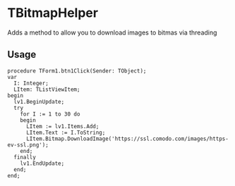 # TBitmapHelper
Adds a method to allow you to download images to bitmas via threading

## Usage
```delphi
procedure TForm1.btn1Click(Sender: TObject);
var
  I: Integer;
  LItem: TListViewItem;
begin
  lv1.BeginUpdate;
  try
    for I := 1 to 30 do
    begin
      LItem := lv1.Items.Add;
      LItem.Text := I.ToString;
      LItem.Bitmap.DownloadImage('https://ssl.comodo.com/images/https-ev-ssl.png');
    end;
  finally
    lv1.EndUpdate;
  end;
end;
```
